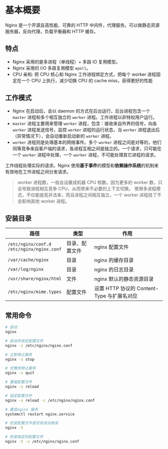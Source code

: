 # 基本概要

Nginx 是一个开源且高性能、可靠的 HTTP 中间件，代理服务。可以做静态资源服务器，反向代理，负载平衡器和 HTTP 缓存。

## 特点

- Nginx 采用的是多进程（单线程）+ 多路 IO 复用模型。
- Nginx 采用的 I/O 多路复用模型 `epoll`。
- CPU 亲和: 把 CPU 核心和 Nginx 工作进程绑定方式，把每个 worker 进程固定在一个 CPU 上执行，减少切换 CPU 的 cache miss，获得更好的性能

## 工作模式

- Nginx 在启动后，会以 daemon 的方式在后台运行，后台进程包含一个 `master` 进程和多个相互独立的 `worker` 进程。工作进程以非特权用户运行。
- `master` 进程主要用来管理 `worker` 进程，包含：接收来自外界的信号，向各 `worker` 进程发送信号，监控 `worker` 进程的运行状态，当 `worker` 进程退出后（异常情况下），会自动重新启动新的 `worker` 进程。
- `worker` 进程则是处理基本的网络事件。多个 `worker` 进程之间是对等的，他们同等竞争来自客户端的请求，各进程互相之间是独立的。一个请求，只可能在一个 `worker` 进程中处理，一个 `worker` 进程，不可能处理其它进程的请求。

工作线程处理实际的请求。Nginx 使用**基于事件**的模型和**依赖操作系统**的机制来有效地在工作进程之间分发请求。

> worker 进程数，一般会设置成机器 CPU 核数。因为更多的 worker 数，只会导致进程相互竞争 CPU，从而带来不必要的上下文切换。
> 使用多进程模式，不仅能提高并法率，而且进程之间相互独立，一个 worker 进程挂了不会影响其他 worker 进程。

## 安装目录

| 路径                                            | 类型           | 作用                                       |
| ----------------------------------------------- | -------------- | ------------------------------------------ |
| `/etc/nginx/conf.d`<br/>`/etc/nginx/nginx.conf` | 目录、配置文件 | nginx 配置文件                             |
| `/var/cache/nginx`                              | 目录           | nginx 的缓存目录                           |
| `/var/log/nginx`                                | 目录           | nginx 的日志目录                           |
| `/usr/share/nginx/html`                         | 文件           | nginx 默认的静态资源目录                   |
| `/etc/nginx/mime.types`                         | 配置文件       | 设置 HTTP 协议的 Content-Type 与扩展名对应 |

## 常用命令

```bash
# 启动
nginx

# 启动并指定配置文件
nginx -c /etc/nginx/nginx.conf

# 立即停止服务
nginx -s stop

# 优雅地停止服务
nginx -s quit

# 重载配置文件
nginx -s reload

# 指定配置文件
nginx -s reload -c /etc/nginx/nginx.conf

# 重启nginx 服务
systemctl restart nginx.service

# 检查配置文件是否有语法错误
nginx -t

# 检查指定的配置文件
nginx -t -c /etc/nginx/nginx.conf
```
